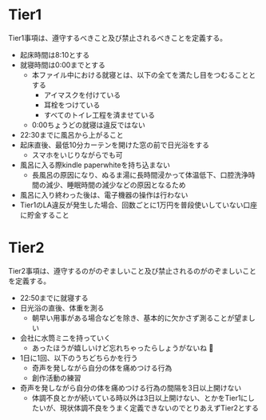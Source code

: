 # Tier1
Tier1事項は、遵守するべきこと及び禁止されるべきことを定義する。

- 起床時間は8:10とする
- 就寝時間は0:00までとする
  - 本ファイル中における就寝とは、以下の全てを満たし目をつむることとする
    - アイマスクを付けている
    - 耳栓をつけている
    - すべてのトイレ工程を済ませている
  - 0:00ちょうどの就寝は違反ではない
- 22:30までに風呂から上がること
- 起床直後、最低10分カーテンを開けた窓の前で日光浴をする
  - スマホをいじりながらでも可
- 風呂に入る際kindle paperwhiteを持ち込まない
  - 長風呂の原因になり、ぬるま湯に長時間浸かって体温低下、口腔洗浄時間の減少、睡眠時間の減少などの原因となるため
- 風呂に入り終わった後は、電子機器の操作は行わない
- Tier1のLA違反が発生した場合、回数ごとに1万円を普段使いしていない口座に貯金すること

# Tier2
Tier2事項は、遵守するのがのぞましいこと及び禁止されるのがのぞましいことを定義する。

- 22:50までに就寝する
- 日光浴の直後、体重を測る
  - 朝早い用事がある場合などを除き、基本的に欠かさず測ることが望ましい
- 会社に水筒ミニを持っていく
  - あったほうが嬉しいけど忘れちゃったらしょうがないね :thinking:
- 1日に1回、以下のうちどちらかを行う
  - 奇声を発しながら自分の体を痛めつける行為
  - 創作活動の練習
- 奇声を発しながら自分の体を痛めつける行為の間隔を3日以上開けない
  - 体調不良とかが続いている時以外は3日以上開けない、とかをTier1にしたいが、現状体調不良をうまく定義できないのでとりあえずTier2とする
